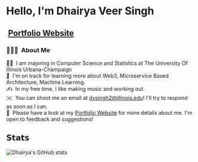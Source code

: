 # Hello, I'm Dhairya Veer Singh

## &nbsp;[Portfolio Website](https://dhairyaveersingh.com/)


### 👨🏻‍💻  &nbsp;About Me

👨‍💻 &nbsp;I am majoring in Computer Science and Statistics at The University Of Illinois Urbana-Champaign\
🌱 &nbsp;I'm on track for learning more about Web3, Microservice Based Architecture, Machine Learning.\
✍️ &nbsp;In my free time, I like making music and working out.\
✉️ &nbsp;You can shoot me an email at dvsingh2@illinois.edu! I'll try to respond as soon as I can.\
📄 &nbsp;Please have a look at my [Portfolio Website](https://dhairyaveersingh.com/) for more details about me. I'm open to feedback and suggestions!

## 𝗦𝘁𝗮𝘁𝘀

![Dhairya's GitHub stats](https://github-readme-stats.vercel.app/api?username=dhairyaveersingh&show_icons=true&theme=transparent)
